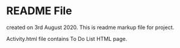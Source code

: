 README File 
===========

created on 3rd August 2020.
This is readme markup file for project.

Activity.html file contains To Do List HTML page.


